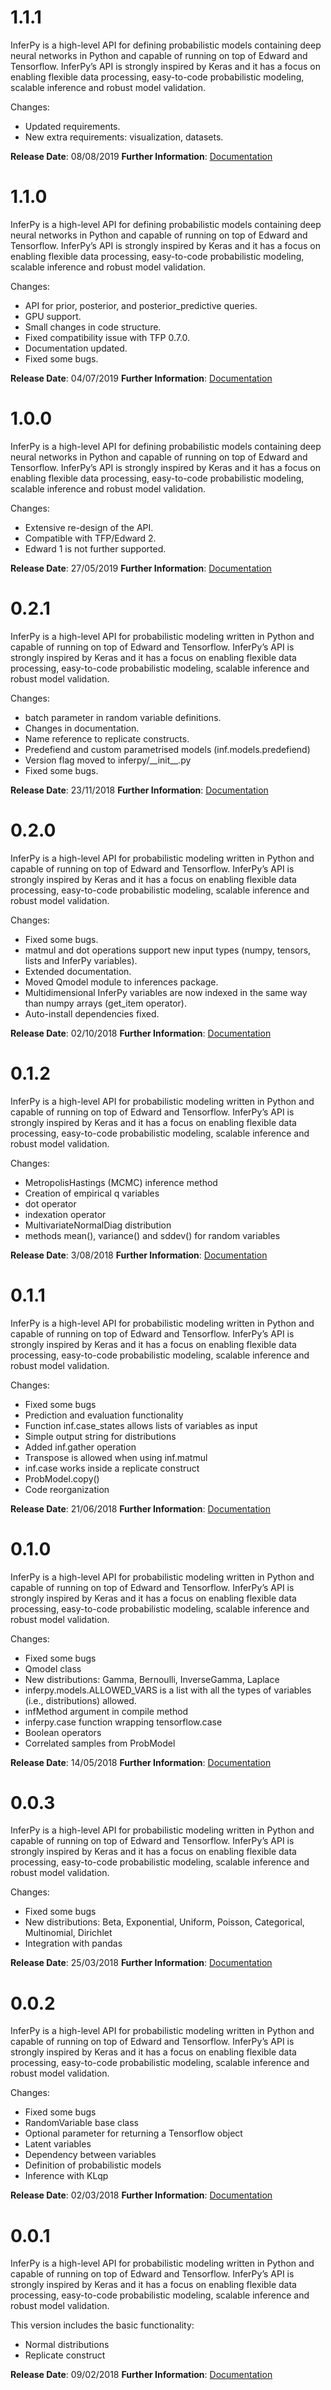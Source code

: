1.1.1
=======
InferPy is a high-level API for defining probabilistic models containing deep neural networks in Python and capable of running on top of
Edward and Tensorflow. InferPy’s API is strongly inspired by Keras and it has a focus on enabling flexible
data processing, easy-to-code probabilistic modeling, scalable inference and robust model validation.


Changes:
- Updated requirements.
- New extra requirements: visualization, datasets.


**Release Date**: 08/08/2019
**Further Information**: [Documentation](http://inferpy.readthedocs.io/)





1.1.0
=======
InferPy is a high-level API for defining probabilistic models containing deep neural networks in Python and capable of running on top of
Edward and Tensorflow. InferPy’s API is strongly inspired by Keras and it has a focus on enabling flexible
data processing, easy-to-code probabilistic modeling, scalable inference and robust model validation.


Changes:
- API for prior, posterior, and posterior_predictive queries.
- GPU support.
- Small changes in code structure.
- Fixed compatibility issue with TFP 0.7.0.
- Documentation updated.
- Fixed some bugs.


**Release Date**: 04/07/2019
**Further Information**: [Documentation](http://inferpy.readthedocs.io/)





1.0.0
=======
InferPy is a high-level API for defining probabilistic models containing deep neural networks in Python and capable of running on top of
Edward and Tensorflow. InferPy’s API is strongly inspired by Keras and it has a focus on enabling flexible
data processing, easy-to-code probabilistic modeling, scalable inference and robust model validation.


Changes:
- Extensive re-design of the API.
- Compatible with TFP/Edward 2.
- Edward 1 is not further supported.


**Release Date**: 27/05/2019
**Further Information**: [Documentation](http://inferpy.readthedocs.io/)



0.2.1
========
InferPy is a high-level API for probabilistic modeling written in Python and capable of running on top of
Edward and Tensorflow. InferPy’s API is strongly inspired by Keras and it has a focus on enabling flexible
data processing, easy-to-code probabilistic modeling, scalable inference and robust model validation.


Changes:
- batch parameter in random variable definitions.
- Changes in documentation.
- Name reference to replicate constructs.
- Predefiend and custom parametrised models (inf.models.predefiend)
- Version flag moved to inferpy/\_\_init\_\_.py
- Fixed some bugs.

**Release Date**: 23/11/2018
**Further Information**: [Documentation](http://inferpy.readthedocs.io/)






0.2.0
========
InferPy is a high-level API for probabilistic modeling written in Python and capable of running on top of
Edward and Tensorflow. InferPy’s API is strongly inspired by Keras and it has a focus on enabling flexible
data processing, easy-to-code probabilistic modeling, scalable inference and robust model validation.


Changes:
- Fixed some bugs.
- matmul and dot operations support new input types (numpy, tensors, lists and InferPy variables).
- Extended documentation.
- Moved Qmodel module to inferences package.
- Multidimensional InferPy variables are now indexed in the same way than
numpy arrays (get_item operator).
- Auto-install dependencies fixed.


**Release Date**: 02/10/2018
**Further Information**: [Documentation](http://inferpy.readthedocs.io/)





0.1.2
=====
InferPy is a high-level API for probabilistic modeling written in Python and capable of running on top of
Edward and Tensorflow. InferPy’s API is strongly inspired by Keras and it has a focus on enabling flexible
data processing, easy-to-code probabilistic modeling, scalable inference and robust model validation.

Changes:

- MetropolisHastings (MCMC) inference method
- Creation of empirical q variables
- dot operator
- indexation operator
- MultivariateNormalDiag distribution
- methods mean(), variance() and sddev() for random variables


**Release Date**: 3/08/2018
**Further Information**: [Documentation](http://inferpy.readthedocs.io/)




0.1.1
=====
InferPy is a high-level API for probabilistic modeling written in Python and capable of running on top of
Edward and Tensorflow. InferPy’s API is strongly inspired by Keras and it has a focus on enabling flexible
data processing, easy-to-code probabilistic modeling, scalable inference and robust model validation.

Changes:
- Fixed some bugs
- Prediction and evaluation functionality
- Function inf.case_states allows lists of variables as input
- Simple output string for distributions
- Added inf.gather operation
- Transpose is allowed when using inf.matmul
- inf.case works inside a replicate construct
- ProbModel.copy() 
- Code reorganization



**Release Date**: 21/06/2018
**Further Information**: [Documentation](http://inferpy.readthedocs.io/)




0.1.0
=====
InferPy is a high-level API for probabilistic modeling written in Python and capable of running on top of
Edward and Tensorflow. InferPy’s API is strongly inspired by Keras and it has a focus on enabling flexible
data processing, easy-to-code probabilistic modeling, scalable inference and robust model validation.

Changes:
- Fixed some bugs
- Qmodel class
- New distributions: Gamma, Bernoulli, InverseGamma, Laplace
- inferpy.models.ALLOWED_VARS is a list with all the types of variables (i.e., distributions) allowed.
- infMethod argument in compile method
- inferpy.case function wrapping tensorflow.case
- Boolean operators
- Correlated samples from ProbModel




**Release Date**: 14/05/2018
**Further Information**: [Documentation](http://inferpy.readthedocs.io/)




0.0.3
=====
InferPy is a high-level API for probabilistic modeling written in Python and capable of running on top of
Edward and Tensorflow. InferPy’s API is strongly inspired by Keras and it has a focus on enabling flexible
data processing, easy-to-code probabilistic modeling, scalable inference and robust model validation.

Changes:
- Fixed some bugs
- New distributions: Beta, Exponential, Uniform, Poisson, Categorical, Multinomial, Dirichlet
- Integration with pandas

**Release Date**: 25/03/2018
**Further Information**: [Documentation](http://inferpy.readthedocs.io/)





0.0.2
=====
InferPy is a high-level API for probabilistic modeling written in Python and capable of running on top of
Edward and Tensorflow. InferPy’s API is strongly inspired by Keras and it has a focus on enabling flexible
data processing, easy-to-code probabilistic modeling, scalable inference and robust model validation.

Changes:
- Fixed some bugs
- RandomVariable base class
- Optional parameter for returning a Tensorflow object
- Latent variables
- Dependency between variables
- Definition of probabilistic models
- Inference with KLqp

**Release Date**: 02/03/2018
**Further Information**: [Documentation](http://inferpy.readthedocs.io/)




0.0.1
============
InferPy is a high-level API for probabilistic modeling written in Python and capable of running on top of
Edward and Tensorflow. InferPy’s API is strongly inspired by Keras and it has a focus on enabling flexible
data processing, easy-to-code probabilistic modeling, scalable inference and robust model validation.

This version includes the basic functionality:

- Normal distributions
- Replicate construct

**Release Date**: 09/02/2018
**Further Information**: [Documentation](http://inferpy.readthedocs.io/)